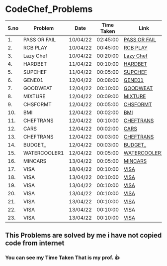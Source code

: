 # CodeChef_Problems
| S.no        | Problem             | Date     | Time Taken | Link        |
| ----------- | ------------------- | -------- | ---------- | ----------- |
| 1.          | PASS OR FAIL        | 10/04/22 | 02:45:00   | [PASS OR FAIL](https://www.codechef.com/problems/PASSORFAIL)|                                 
| 2.          | RCB PLAY            | 10/04/22 | 00:45:00   | [RCB PLAY](https://www.codechef.com/problems/RCBPLAY)|
| 3.          | Lazy Chef           | 10/04/22 | 00:20:00   | [Lazy Chef](https://www.codechef.com/problems/LAZYCHF)|
| 4.          | HARDBET             | 11/04/22 | 00:10:00   | [HARDBET](https://www.codechef.com/problems/HARDBET)|
| 5.          | SUPCHEF             | 11/04/22 | 00:05:00   | [SUPCHEF](https://www.codechef.com/problems/SUPCHEF)|
| 6.          | GENE01              | 12/04/22 | 00:08:00   | [GENE01](https://www.codechef.com/problems/GENE01)|
| 7.          | GOODWEAT            | 12/04/22 | 00:10:00   | [GOODWEAT](https://www.codechef.com/problems/GOODWEAT)|
| 8.          | MIXTURE             | 12/04/22 | 00:09:00   | [MIXTURE](https://www.codechef.com/problems/MIXTURE)|
| 9.          | CHSFORMT            | 12/04/22 | 00:05:00   | [CHSFORMT](https://www.codechef.com/problems/CHSFORMT)|
| 10.         | BMI                 | 12/04/22 | 00:02:00   | [BMI](https://www.codechef.com/problems/BMI)|
| 11.         | CHEFTRANS           | 12/04/22 | 00:10:00   | [CHEFTRANS](https://www.codechef.com/problems/CHEFTRANS)|
| 12.         | CARS                | 12/04/22 | 00:02:00   | [CARS](https://www.codechef.com/problems/CABS)|
| 13.         | CHEFTRANS           | 12/04/22 | 00:03:00   | [CHEFTRANS](https://www.codechef.com/problems/CHEFTRANS)|
| 14.         | BUDGET_             | 12/04/22 | 00:03:00   | [BUDGET_](https://www.codechef.com/problems/BUDGET_)|
| 15.         | WATERCOOLER1        | 12/04/22 | 00:05:00   | [WATERCOOLER1](https://www.codechef.com/problems/WATERCOOLER1)|
| 16.         | MINCARS             | 13/04/22 | 00:05:00   | [MINCARS](https://www.codechef.com/problems/MINCARS)|
| 17.         | VISA                | 18/04/22 | 00:10:00   | [VISA](https://www.codechef.com/problems/VISA)|
| 18.         | VISA                | 13/04/22 | 00:10:00   | [VISA](#https://www.codechef.com/problems/VISA)|
| 19.         | VISA                | 13/04/22 | 00:10:00   | [VISA](#https://www.codechef.com/problems/VISA)|
| 20.         | VISA                | 13/04/22 | 00:10:00   | [VISA](#https://www.codechef.com/problems/VISA)|
| 21.         | VISA                | 13/04/22 | 00:10:00   | [VISA](#https://www.codechef.com/problems/VISA)|
| 22.         | VISA                | 13/04/22 | 00:10:00   | [VISA](#https://www.codechef.com/problems/VISA)|
| 23.         | VISA                | 13/04/22 | 00:10:00   | [VISA](#https://www.codechef.com/problems/VISA)|




## This Problems are solved by me i have not copied code from internet
### You can see my Time Taken That is my prof. 👍

